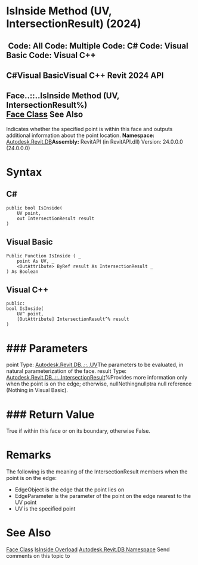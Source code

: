 # IsInside Method (UV, IntersectionResult) (2024)

﻿
 Code: All Code: Multiple Code: C# Code: Visual Basic Code: Visual C++   
---  
C#Visual BasicVisual C++
Revit 2024 API  
---  
Face..::..IsInside Method (UV, IntersectionResult%)  
[Face Class](e32b3b1f-66fc-57cb-6e1c-aa81d1bf3e63.md "Face Class") See Also  
---  
Indicates whether the specified point is within this face and outputs additional information about the point location.
**Namespace:** [Autodesk.Revit.DB](87546ba7-461b-c646-cbb1-2cb8f5bff8b2.md "Autodesk.Revit.DB Namespace")**Assembly:** RevitAPI (in RevitAPI.dll) Version: 24.0.0.0 (24.0.0.0)
# Syntax
C#  
---  
```text
public bool IsInside(
	UV point,
	out IntersectionResult result
)
```
  
Visual Basic  
---  
```text
Public Function IsInside ( _
	point As UV, _
	<OutAttribute> ByRef result As IntersectionResult _
) As Boolean
```
  
Visual C++  
---  
```text
public:
bool IsInside(
	UV^ point, 
	[OutAttribute] IntersectionResult^% result
)
```
  
# ### Parameters
point
    Type: [Autodesk.Revit.DB..::..UV](1724be37-059b-91ff-aa74-d1508082f76d.md "UV Class")The parameters to be evaluated, in natural parameterization of the face.
result
    Type: [Autodesk.Revit.DB..::..IntersectionResult](0b6f0c2e-e3a2-3e27-fa52-0f4f9f2ca6f0.md "IntersectionResult Class")%Provides more information only when the point is on the edge; otherwise, nullNothingnullptra null reference (Nothing in Visual Basic).
# ### Return Value
True if within this face or on its boundary, otherwise False.
# Remarks
The following is the meaning of the IntersectionResult members when the point is on the edge: 
  * EdgeObject is the edge that the point lies on 
  * EdgeParameter is the parameter of the point on the edge nearest to the UV point 
  * UV is the specified point 

# See Also
[Face Class](e32b3b1f-66fc-57cb-6e1c-aa81d1bf3e63.md "Face Class")
[IsInside Overload](48a28e26-dd46-5251-c76f-8f2f93d252e9.md "IsInside Method")
[Autodesk.Revit.DB Namespace](87546ba7-461b-c646-cbb1-2cb8f5bff8b2.md "Autodesk.Revit.DB Namespace")
Send comments on this topic to 